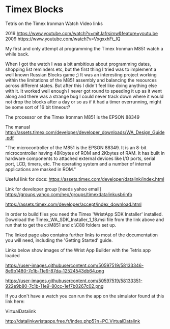 # Timex Blocks
Tetris on the Timex Ironman Watch
Video links

2019
https://www.youtube.com/watch?v=mitJafrsimw&feature=youtu.be 
2009
https://www.youtube.com/watch?v=VxgxxhFt_IQ

My first and only attempt at programming the Timex Ironman M851 watch a while back. 

When I got the watch I was a bit ambitious about programming dates, shopping list reminders etc, but the first  thing I tried was to implement a  well known Russian Blocks game ;)
It was an interesting project working within the limitations of the M851 assembly and balancing the resources across different states. But after this I didn't feel like doing anything else with it.
It worked well enough I never got round to speeding it up as it went along and there was a strange bug I could never track down where it would not drop the blocks after a day or so as if it had a timer overrunning, might be some sort of 16 bit timeout?

The processor on the Timex Ironman M851 is the EPSON 88349

The manual 
http://assets.timex.com/developer/developer_downloads/WA_Design_Guide.pdf

"The microcontroller of the M851 is the EPSON 88349. It is an 8-bit microcontroller having 48Kbytes of
ROM and 2Kbytes of RAM. It has built in hardware components to attached external devices like I/O
ports, serial port, LCD, timers, etc. The operating system and a number of internal applications are masked
in ROM."


Useful link for docs:
https://assets.timex.com/developer/datalink/index.html

Link for developer group [needs yahoo email]
https://groups.yahoo.com/neo/groups/timexdatalinkusb/info

https://assets.timex.com/developer/accept/index_download.html  

In order to build files you need the Timex 'WristApp SDK Installer' installed. Download the Timex_WA_SDK_Installer_1_18.msi file from the link above and run that to get the c:\M851 and c:\C88 folders set up.

The linked page also contains further links to most of the documentation you will need, including the 'Getting Started' guide.

Links below show images of the Wrist App Builder with the Tetris app loaded

https://user-images.githubusercontent.com/50597519/58133346-8e9b1480-7c1b-11e9-87da-12524543db64.png

https://user-images.githubusercontent.com/50597519/58133351-922e9b80-7c1b-11e9-80cc-1ef7b0267c02.png 


If you don't have a watch you can run the app on the simulator found at this link here:

VirtualDatalink

http://datalinkwristapps.free.fr/index.php5?n=PC.VirtualDatalink

